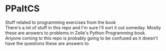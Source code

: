 # PPaItCS
Stuff related to programming exercises from the book  
There's a lot of stuff in this repo and I'm sure I'll sort it out someday. Mostly these are answers to problems in Zelle's Python Programming book.
Anyone coming to this repo is probably going to be confused as it doesn't have the questions these are answers to.

